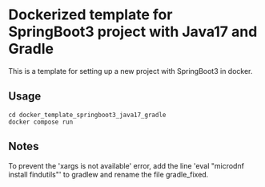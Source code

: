 # Dockerized template for SpringBoot3 project with Java17 and Gradle
This is a template for setting up a new project with SpringBoot3 in docker.

## Usage
```
cd docker_template_springboot3_java17_gradle
docker compose run
```

## Notes
To prevent the 'xargs is not available' error, add the line 'eval "microdnf install findutils"' to gradlew and rename the file gradle_fixed.